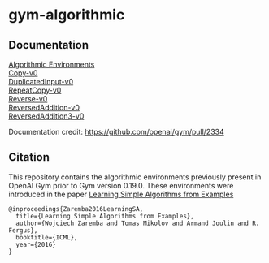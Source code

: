 # gym-algorithmic

## Documentation

[Algorithmic Environments](https://github.com/Rohan138/gym-algorithmic/blob/main/docs/algorithmic.md)  
[Copy-v0](https://github.com/Rohan138/gym-algorithmic/blob/main/docs/copy.md)  
[DuplicatedInput-v0](https://github.com/Rohan138/gym-algorithmic/blob/main/docs/duplicated_input.md)  
[RepeatCopy-v0](https://github.com/Rohan138/gym-algorithmic/blob/main/docs/repeat_copy.md)  
[Reverse-v0](https://github.com/Rohan138/gym-algorithmic/blob/main/docs/reverse.md)  
[ReversedAddition-v0](https://github.com/Rohan138/gym-algorithmic/blob/main/docs/reverse.md)  
[ReversedAddition3-v0](https://github.com/Rohan138/gym-algorithmic/blob/main/docs/reversed_addition.md)  

Documentation credit: https://github.com/openai/gym/pull/2334

## Citation
This repository contains the algorithmic environments previously present in OpenAI Gym prior to Gym version 0.19.0.
These environments were introduced in the paper [Learning Simple Algorithms from Examples](https://arxiv.org/abs/1511.07275)

```
@inproceedings{Zaremba2016LearningSA,
  title={Learning Simple Algorithms from Examples},
  author={Wojciech Zaremba and Tomas Mikolov and Armand Joulin and R. Fergus},
  booktitle={ICML},
  year={2016}
}
```
